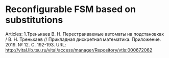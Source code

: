 # Reconfigurable FSM based on substitutions

Articles: 
  1.Тренькаев В. Н. Перестраиваемые автоматы на подстановках / В. Н. Тренькаев // Прикладная дискретная математика. Приложение. 2019. № 12. С. 192-193. URL:                           http://vital.lib.tsu.ru/vital/access/manager/Repository/vtls:000672062
